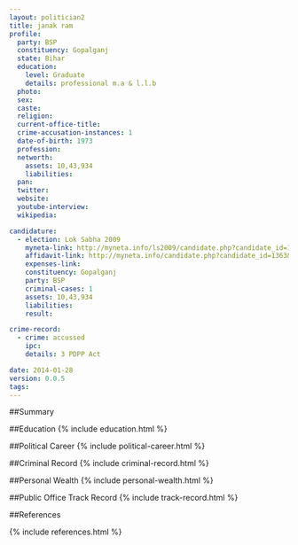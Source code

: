 ```yaml
---
layout: politician2
title: janak ram
profile: 
  party: BSP
  constituency: Gopalganj
  state: Bihar
  education: 
    level: Graduate
    details: professional m.a & l.l.b
  photo: 
  sex: 
  caste: 
  religion: 
  current-office-title: 
  crime-accusation-instances: 1
  date-of-birth: 1973
  profession: 
  networth: 
    assets: 10,43,934
    liabilities: 
  pan: 
  twitter: 
  website: 
  youtube-interview: 
  wikipedia: 

candidature: 
  - election: Lok Sabha 2009
    myneta-link: http://myneta.info/ls2009/candidate.php?candidate_id=1363
    affidavit-link: http://myneta.info/candidate.php?candidate_id=1363&scan=original
    expenses-link: 
    constituency: Gopalganj 
    party: BSP
    criminal-cases: 1
    assets: 10,43,934
    liabilities: 
    result:  

crime-record: 
  - crime: accussed
    ipc: 
    details: 3 PDPP Act 

date: 2014-01-28
version: 0.0.5
tags: 
---
```

##Summary


##Education
{% include education.html %}


##Political Career
{% include political-career.html %}


##Criminal Record
{% include criminal-record.html %}


##Personal Wealth
{% include personal-wealth.html %}


##Public Office Track Record
{% include track-record.html %}


##References


{% include references.html %}